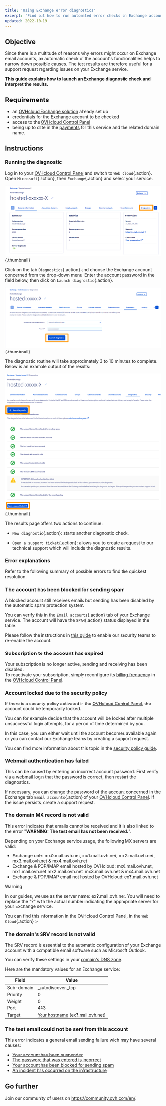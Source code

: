 ```yaml
---
title: 'Using Exchange error diagnostics'
excerpt: 'Find out how to run automated error checks on Exchange accounts'
updated: 2022-10-19
---
```


## Objective

Since there is a multitude of reasons why errors might occur on Exchange email accounts, an automatic check of the account's functionalities helps to narrow down possible causes. The test results are therefore useful for a support request regarding issues on your Exchange service.

**This guide explains how to launch an Exchange diagnostic check and interpret the results.**

## Requirements

- an [OVHcloud Exchange solution](https://www.ovhcloud.com/en-gb/emails/hosted-exchange/) already set up
- credentials for the Exchange account to be checked
- access to the [OVHcloud Control Panel](https://www.ovh.com/auth/?action=gotomanager&from=https://www.ovh.co.uk/&ovhSubsidiary=GB)
- being up to date in the [payments](/pages/account/billing/invoice_management#pay-bills) for this service and the related domain name.

## Instructions

### Running the diagnostic

Log in to your [OVHcloud Control Panel](https://www.ovh.com/auth/?action=gotomanager&from=https://www.ovh.co.uk/&ovhSubsidiary=GB) and switch to `Web Cloud`{.action}. Open `Microsoft`{.action}, then `Exchange`{.action} and select your service.

![Exchange Diagnostic](images/img_4450.png){.thumbnail}

Click on the tab `Diagnostics`{.action} and choose the Exchange account concerned from the drop-down menu. Enter the account password in the field below, then click on `Launch diagnostic`{.action}. 

![Exchange Diagnostic](images/img_4451.png){.thumbnail}

The diagnostic routine will take approximately 3 to 10 minutes to complete. Below is an example output of the results:

![Exchange Diagnostic](images/img_4471.png){.thumbnail}

The results page offers two actions to continue:

- `New diagnostic`{.action}: starts another diagnostic check.

- `Open a support ticket`{.action}: allows you to create a request to our technical support which will include the diagnostic results. 

### Error explanations

Refer to the following summary of possible errors to find the quickest resolution.

### The account has been blocked for sending spam <a name="blocked"></a>

A blocked account still receives emails but sending has been disabled by the automatic spam protection system.

You can verify this in the `Email accounts`{.action} tab of your Exchange service. The account will have the `SPAM`{.action} status displayed in the table.

Please follow the instructions in [this guide](/pages/web_cloud/email_and_collaborative_solutions/troubleshooting/locked_for_spam) to enable our security teams to re-enable the account.

### Subscription to the account has expired <a name="expired"></a>

Your subscription is no longer active, sending and receiving has been disabled.<br>
To reactivate your subscription, simply reconfigure its [billing frequency](/pages/web/microsoft-collaborative-solutions/manage_billing_exchange#periodicity) in the [OVHcloud Control Panel](https://www.ovh.com/auth/?action=gotomanager&from=https://www.ovh.co.uk/&ovhSubsidiary=GB).

### Account locked due to the security policy

If there is a security policy activated in the [OVHcloud Control Panel](https://www.ovh.com/auth/?action=gotomanager&from=https://www.ovh.co.uk/&ovhSubsidiary=GB), the account could be temporarily locked. 

You can for example decide that the account will be locked after multiple unsuccessful login attempts, for a period of time determined by you. 

In this case, you can either wait until the account becomes available again or you can contact our Exchange teams by creating a support request.

You can find more information about this topic in the [security policy guide](/pages/web_cloud/email_and_collaborative_solutions/common_email_features/security-policy).

### Webmail authentication has failed <a name="password"></a>

This can be caused by entering an incorrect account password. First verify via a [webmail login](/pages/web_cloud/email_and_collaborative_solutions/using_the_outlook_web_app_webmail/email_owa) that the password is correct, then restart the diagnostics.

If necessary, you can change the password of the account concerned in the Exchange tab `Email accounts`{.action} of your [OVHcloud Control Panel](https://www.ovh.com/auth/?action=gotomanager&from=https://www.ovh.co.uk/&ovhSubsidiary=GB). If the issue persists, create a support request.

### The domain MX record is not valid

This error indicates that emails cannot be received and it is also linked to the error "**WARNING: The test email has not been received.**".

Depending on your Exchange service usage, the following MX servers are valid:

- Exchange only: mx0.mail.ovh.net, mx1.mail.ovh.net, mx2.mail.ovh.net, mx3.mail.ovh.net & mx4.mail.ovh.net
- Exchange & POP/IMAP email hosted by OVHcloud: mx0.mail.ovh.net, mx1.mail.ovh.net mx2.mail.ovh.net, mx3.mail.ovh.net & mx4.mail.ovh.net
- Exchange & POP/IMAP email not hosted by OVHcloud: ex<b>?</b>.mail.ovh.net
<a name="hostname"></a>

> [!warning]
> In our guides, we use as the server name: ex<b>?</b>.mail.ovh.net. You will need to replace the "?" with the actual number indicating the appropriate server  for your Exchange service.
>
> You can find this information in the OVHcloud Control Panel, in the `Web Cloud`{.action} >

### The domain's SRV record is not valid

The SRV record is essential to the automatic configuration of your Exchange account with a compatible email software such as Microsoft Outlook.

You can verify these settings in your [domain's DNS zone](/pages/web_cloud/domains/dns_zone_edit).

Here are the mandatory values for an Exchange service:

Field        | Value
------------ | -------------
Sub-domain   | _autodiscover._tcp
Priority     | 0
Weight       | 0
Port         | 443
Target       | [Your hostname](#hostname) (ex<b>?</b>.mail.ovh.net)

### The test email could not be sent from this account 

This error indicates a general email sending failure wich may have several causes:

- [Your account has been suspended](#expired)
- [The password that was entered is incorrect](#password)
- [Your account has been blocked for sending spam](#blocked)
- [An incident has occurred on the infrastructure](https://web-cloud.status-ovhcloud.com/)

## Go further

Join our community of users on <https://community.ovh.com/en/>.
